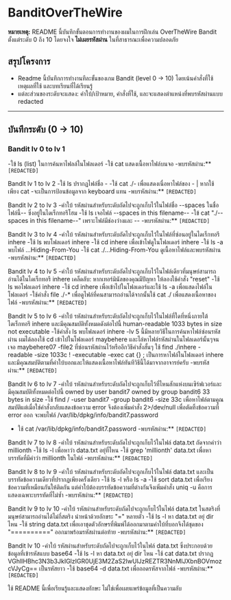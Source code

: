 # BanditOverTheWire

 **หมายเหตุ:** README นี้บันทึกขั้นตอนการทำงานของผมในการฝึกเล่น OverTheWire Bandit ตั้งแต่ระดับ 0 ถึง 10 โดยจงใจ **ไม่เผยรหัสผ่าน** ในที่สาธารณะเพื่อความปลอดภัย

## สรุปโครงการ
- Readme นี้บันทึกการทำงานทีละขั้นของเกม Bandit (level 0 → 10) โดยเน้นคำสั่งที่ใช้ เหตุผลที่ใช้ และบทเรียนที่ได้เรียนรู้ 
- แต่ละส่วนของระดับจะแสดง: คำใบ้/เป้าหมาย, คำสั่งที่ใช้, และจะแสดงตำแหน่งที่พบรหัสผ่านแบบ redacted
  
---

## บันทึกระดับ (0 → 10)

### Bandit lv 0 to lv 1
-ใข้ ls (list) ในการค้นหาไฟลล์ในโฟลเดอร์
-ใช้ cat แสดงเนื้อหาไฟล์บนจอ
-พบรหัสผ่าน:** `[REDACTED]`


Bandit lv 1 to lv 2
-ใช้ ls ปรากฏไฟล์ชื่อ -
-ใช้ cat ./- เพื่อแสดงเนื่อหาไฟล์ของ - | หากใช้เพียง cat -จะเป็นการป้อนข้อมูลจาก keyboard แทน
-พบรหัสผ่าน:** `[REDACTED]`


Bandit lv 2 to lv 3
-คำใบ้ รหัสผ่านสำหรับระดับถัดไปจะถูกเก็บไว้ในไฟล์ชื่อ --spaces ในชื่อไฟล์นี้-- ซึ่งอยู่ในไดเร็กทอรีโฮม
-ใช้ ls เจอไฟล์ --spaces in this filename--
-ใข้ cat "./--spaces in this filename--" เพราะไฟล์มีช่องว่างและ --
-พบรหัสผ่าน:** `[REDACTED]`


Bandit lv 3 to lv 4
-คำใบ้ รหัสผ่านสำหรับระดับถัดไปจะถูกเก็บไว้ในไฟล์ที่ซ่อนอยู่ในไดเร็กทอรี inhere
-ใช้ ls พบโฟลเดอร์ inhere
-ใช้ cd inhere เพื่อเข้าไฟดูในโฟลเดอร์ inhere
-ใช้ ls -a พบไฟล์ ...Hiding-From-You
-ใช้ cat ./...Hiding-From-You ดูเนื้อหาไฟล์และพบรหัสผ่าน
-พบรหัสผ่าน:** `[REDACTED]`


Bandit lv 4 to lv 5
-คำใบ้ รหัสผ่านสำหรับระดับถัดไปจะถูกเก็บไว้ในไฟล์เดียวที่มนุษย์สามารถอ่านได้ในไดเร็กทอรี inhere เคล็ดลับ: หากเทอร์มินัลของคุณมีปัญหา ให้ลองใช้คำสั่ง "reset"
-ใช้ ls พอโฟลเดอร์ inhere
-ใช้ cd inhere เพื่อเข้าไปในโฟลเดอร์และใช้ ls -a เพื่อแสดงไฟล์ในโฟลเดอร์
-ใช้คำสั่ง file ./-* เพื่อดูไฟล์ที่คนสามารถอ่านได้จากนั้นใช้ cat ./ เพื่อแสดงเนื้อหาของไฟล์
-พบรหัสผ่าน:** `[REDACTED]`


Bandit lv 5 to lv 6
-คำใบ้ รหัสผ่านสำหรับระดับถัดไปจะถูกเก็บไว้ในไฟล์ที่ใดที่หนึ่งภายใต้ไดเร็กทอรี inhere และมีคุณสมบัติทั้งหมดดังต่อไปนี้ human-readable 1033 bytes in size not executable
-ใช้คำสั่ง ls พบโฟลเดอร์ inhere
-lv 5 นี้มีหลายวิธีในการค้นหาไฟล์ซ่อนรหัสผ่าน ผมได้ลองใช้ cd เข้าไปในโฟลเดอร์ maybehere และไล่หาไฟล์รหัสผ่านในโฟลเดอร์นั้นๆจนเจอ maybehere07 -file2 ที่ซ่อนรหัสผ่านไว้หรืออีกวิธีคำสั่งสั้นๆ
ใช้ find ./inhere -readable -size 1033c ! -executable -exec cat {} \; เป็นการหาไฟล์ในโฟลเดอร์ inhere และมีคุณสมบัติตามที่คำใบ้บอกและให้แสดงเนื้อหาไฟล์ทันทีวิธีนี้ได้มาจากอาจารย์ครับ
-พบรหัสผ่าน:** `[REDACTED]`


Bandit lv 6 to lv 7
-คำใบ้ รหัสผ่านสำหรับระดับถัดไปจะถูกเก็บไว้ที่ไหนสักแห่งบนเซิร์ฟเวอร์และมีคุณสมบัติทั้งหมดต่อไปนี้ owned by user bandit7 owned by group bandit6 33 bytes in size
-ใช้ find / -user bandit7 -group bandit6 -size 33c เพื่อหาไฟล์ตามคูณสมบัติแต่เมื่อใช่คำสั่งกลับแสดงข้อความ error จึงต้องเพิ่มคำสั่ง 2>/dev/null เพื่อตัดทิ้งข้อความที่ error ออก 
 จะพบไฟล์ /var/lib/dpkg/info/bandit7.password 
- ใช้ cat /var/lib/dpkg/info/bandit7.password
-พบรหัสผ่าน:** `[REDACTED]`

Bandit lv 7 to lv 8
-คำใบ้ รหัสผ่านสำหรับระดับถัดไปจะถูกเก็บไว้ในไฟล์ data.txt ถัดจากคำว่า millionth
-ใช้ ls -l เพื่อหาว่า data.txt อยุ่ที่ไหน
-ใช้ grep 'millionth' data.txt เพื่อหาบรรทัดที่มีคำว่า millionth ในไฟล์
-พบรหัสผ่าน:** `[REDACTED]`

Bandit lv 8 to lv 9
-คำใบ้ รหัสผ่านสำหรับระดับถัดไปจะถูกเก็บไว้ในไฟล์ data.txt และเป็นบรรทัดข้อความเดียวที่ปรากฏเพียงครั้งเดียว
-ใช้ ls -l หรือ ls -a
-ใช้ sort data.txt เพื่อเรียงข้อความที่เหมือนกันให้ติดกัน แต่คำใบ้ต้องบรรทัดข้อความที่ต่างกันจึงเพิ่มคำสั่ง uniq -u คือการแสดงเฉพาะบรรทัดที่ไม่ซํ้า
-พบรหัสผ่าน:** `[REDACTED]`

Bandit lv 9 to lv 10
-คำใบ้ รหัสผ่านสำหรับระดับถัดไปจะถูกเก็บไว้ในไฟล์ data.txt ในสตริงที่มนุษย์สามารถอ่านได้ไม่กี่สตริง นำหน้าด้วยอักขระ "=" หลายตัว
-ใช้ ls -l หา data.txt อยุ่ dir ไหน
-ใช้ string data.txt เพื่อเอาชุดตัวอักษรที่พิมพ์ได้ออกมาตามคำใบ้ที่บอกจึงได้ชุดของ "==========" ออกมาพร้อมรหัสผ่านต่อท้าย
-พบรหัสผ่าน:** `[REDACTED]`

Bandit lv 10
-คำใบ้ รหัสผ่านสำหรับระดับถัดไปจะถูกเก็บไว้ในไฟล์ data.txt ซึ่งประกอบด้วยข้อมูลที่เข้ารหัสแบบ base64
-ใช้ ls -l หา data.txt อยุ่ dir ไหน
-ใช้ cat data.txt ปรากฏ VGhlIHBhc3N3b3JkIGlzIGR0UjE3M2ZaS2IwUlJzREZTR3NnMlJXbnBOVmozcVJyCg== เป็นรหัสยาว
-ใช้ base64 -d data.txt เพื่อถอดรหัสจากไฟล์
-พบรหัสผ่าน:** `[REDACTED]`

ใช้ README นี้เพื่อเรียนรู้และแสดงทักษะ ไม่ใช่เพื่อเผยแพร่ข้อมูลที่เป็นความลับ





